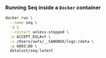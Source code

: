 ### Running Seq inside a `Docker` container
```sh
docker run \
  --name seq \
  -d \
  --restart unless-stopped \
  -e ACCEPT_EULA=Y \
  -v /Users/vwfs/__SANDBOX/logs:/data \
  -p 6003:80 \
  datalust/seq:latest
```
